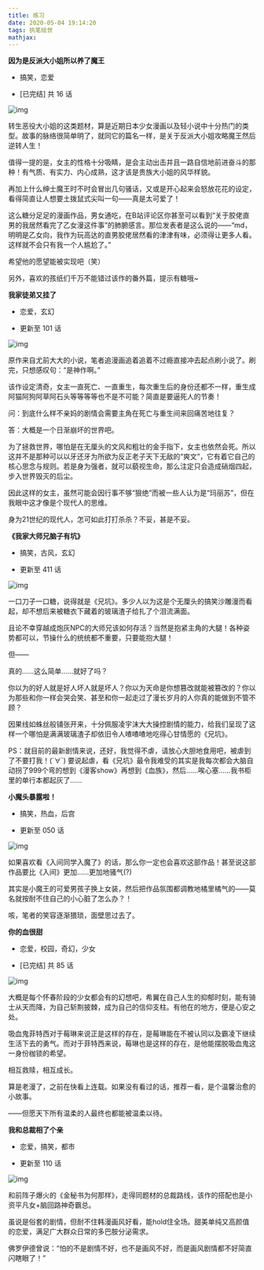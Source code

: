 ```yaml
---
title: 练习
date: 2020-05-04 19:14:20
tags: 执笔绘世
mathjax: 
---
```


**因为是反派大小姐所以养了魔王**

- 搞笑，恋爱

- [已完结] 共 16 话

![img](https://i0.hdslb.com/bfs/manga-static/8e3300b83e7dbaa9005d6a34ef7df5ec61e7dfb0.jpg@300w.jpg)

转生恶役大小姐的这类题材，算是近期日本少女漫画以及轻小说中十分热门的类型。故事的脉络很简单明了，就同它的篇名一样，是关于反派大小姐攻略魔王然后逆转人生！

值得一提的是，女主的性格十分吸睛，是会主动出击并且一路自信地前进奋斗的那种！有气质、有实力、内心成熟，这才该是贵族大小姐的风华样貌。

再加上什么绅士魔王时不时会冒出几句骚话，又或是开心起来会怒放花花的设定，看得简直让人想要土拨鼠式尖叫一句——真是太可爱了！

这么糖分足足的漫画作品，男女通吃，在B站评论区你甚至可以看到“关于胶佬直男的我居然看完了乙女漫这件事”的肺腑感言。那位发表者是这么说的——“md，明明是乙女向，我作为玩高达的直男胶佬居然看的津津有味，必须得让更多人看。这样就不会只有我一个人尴尬了。”

希望他的愿望能被实现吧（笑）

另外，喜欢的孩纸们千万不能错过该作的番外篇，提示有糖哦~

**我家徒弟又挂了**

- 恋爱，玄幻

- 更新至 101 话

![img](https://i0.hdslb.com/bfs/manga-static/a18c541d8ebaf355e999aef72ecf7ec85cbed3e4.jpg@300w.jpg)

原作来自尤前大大的小说，笔者追漫画追着追着不过瘾直接冲去起点刷小说了。刷完，只想感叹句：“是神作啊。”

该作设定清奇，女主一直死亡、一直重生，每次重生后的身份还都不一样，重生成阿猫阿狗阿草阿石头等等等等也不是不可能？简直是要逼死人的节奏！

问：到底什么样不亲妈的剧情会需要主角在死亡与重生间来回痛苦地往复？

答：大概是一个日渐崩坏的世界吧。

为了拯救世界，哪怕是在无厘头的文风和粗壮的金手指下，女主也依然会死。所以这并不是那种可以以牙还牙为所欲为反正老子天下无敌的“爽文”，它有着它自己的核心思念与规则。若是身为强者，就可以藐视生命，那么注定只会造成硝烟四起，步入世界毁灭的后尘。

因此这样的女主，虽然可能会因行事不够“狠绝”而被一些人认为是“玛丽苏”，但在我眼中这才像是个现代人的思维。

身为21世纪的现代人，怎可如此打打杀杀？不妥，甚是不妥。

**《我家大师兄脑子有坑》**

- 搞笑，古风，玄幻

- 更新至 411 话

![img](https://i0.hdslb.com/bfs/manga-static/2dfdb4232707c24948c2adc4aed7c2aa0fa62c2c.jpg@300w.jpg)

一口刀子一口糖，说得就是《兄坑》。多少人以为这是个无厘头的搞笑沙雕漫而看起，却不想后来被糖衣下藏着的玻璃渣子给扎了个泪流满面。

且论不幸穿越成炮灰NPC的大师兄该如何存活？当然是抱紧主角的大腿！各种姿势都可以，节操什么的统统都不重要，只要能抱大腿！

但——

真的……这么简单……就好了吗？

你以为的好人就是好人坏人就是坏人？你以为天命是你想篡改就能被篡改的？你以为那些和你一样会哭会笑、甚至和你一起走过了漫长岁月的人你真的能做到不管不顾？

因果线如蛛丝般铺张开来，十分佩服凌宇沫大大操控剧情的能力，给我们呈现了这样一个哪怕是满满玻璃渣子却依旧令人喳喳喳地吃得心甘情愿的《兄坑》。

PS：就目前的最新剧情来说，还好，我觉得不虐，请放心大胆地食用吧，被虐到了不要打我！(´∀`) 要说起虐，看《兄坑》最令我难受的其实是我每次都会大脑自动拐了999个弯的想到《漫客show》再想到《血族》，然后……唉心塞……我书柜里的单行本都起灰了……

**小魔头暴露啦！**

- 搞笑，热血，后宫

- 更新至 050 话

![img](https://i0.hdslb.com/bfs/manga-static/b8a105199e271739ff975930d3c386c78a826d81.jpg@300w.jpg)

如果喜欢看《入间同学入魔了》的话，那么你一定也会喜欢这部作品！甚至说这部作品要比《入间》更加……更加地骚气(?)

其实是小魔王的可爱男孩子换上女装，然后把作品氛围都调教地橘里橘气的——莫名就按耐不住自己的小心脏了怎么办？！

咳，笔者的笑容逐渐猥琐，面壁思过去了。

**你的血很甜**

- 恋爱，校园，奇幻，少女

- [已完结] 共 85 话

![img](https://i0.hdslb.com/bfs/manga-static/f0edad8a24859563c0d3a5b42cad21bce315677d.jpg@300w.jpg)

大概是每个怀春阶段的少女都会有的幻想吧，希翼在自己人生的抑郁时刻，能有骑士从天而降，为自己斩荆披棘，成为自己的信仰支柱。有他在的地方，便是心安之处。

吸血鬼菲特西对于莓琳来说正是这样的存在，是莓琳能在不被认同以及霸凌下继续生活下去的勇气。而对于菲特西来说，莓琳也是这样的存在，是他能摆脱吸血鬼这一身份枷锁的希望。

相互救赎，相互成长。

算是老漫了，之前在快看上连载。如果没有看过的话，推荐一看，是个温馨治愈的小故事。

——但愿天下所有温柔的人最终也都能被温柔以待。

**我和总裁相了个亲**

- 恋爱，搞笑，都市

- 更新至 110 话

![img](https://i0.hdslb.com/bfs/manga-static/c614a518fd9ee25a0afefbb9e630ed5e72746873.jpg@300w.jpg)

和前阵子爆火的《金秘书为何那样》，走得同题材的总裁路线，该作的搭配也是小资平凡女+脑回路神奇霸总。

虽说是俗套的剧情，但耐不住韩漫画风好看，能hold住全场。甜美单纯又高颜值的恋爱，满足广大群众日常的多巴胺分泌需求。

佛罗伊德曾说：“怕的不是剧情不好，也不是画风不好，而是画风剧情都不好简直闪瞎眼了！”

